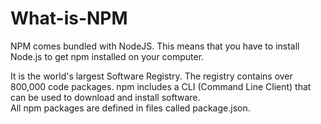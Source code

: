 # What-is-NPM
NPM comes bundled with NodeJS. This means that you have to install Node.js to get npm installed on your computer.

It is the world's largest Software Registry. The registry contains over 800,000 code packages. npm includes a CLI (Command Line Client) that can be used to download and install software.\
All npm packages are defined in files called package.json.







 